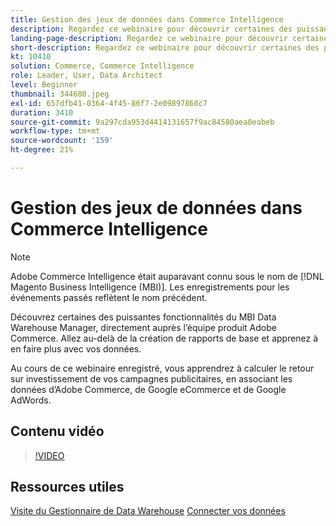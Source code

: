 ```yaml
---
title: Gestion des jeux de données dans Commerce Intelligence
description: Regardez ce webinaire pour découvrir certaines des puissantes fonctionnalités du Gestionnaire de Data Warehouse Commerce Intelligence.
landing-page-description: Regardez ce webinaire pour découvrir certaines des puissantes fonctionnalités du Gestionnaire de Data Warehouse Commerce Intelligence.
short-description: Regardez ce webinaire pour découvrir certaines des puissantes fonctionnalités du Gestionnaire de Data Warehouse Commerce Intelligence.
kt: 10410
solution: Commerce, Commerce Intelligence
role: Leader, User, Data Architect
level: Beginner
thumbnail: 344680.jpeg
exl-id: 657dfb41-0364-4f45-86f7-2e09897860c7
duration: 3410
source-git-commit: 9a297cda953d4414131657f9ac84580aea0eabeb
workflow-type: tm+mt
source-wordcount: '159'
ht-degree: 21%

---
```


# Gestion des jeux de données dans Commerce Intelligence

>[!NOTE]
>
>Adobe Commerce Intelligence était auparavant connu sous le nom de [!DNL Magento Business Intelligence (MBI)]. Les enregistrements pour les événements passés reflètent le nom précédent.

Découvrez certaines des puissantes fonctionnalités du MBI Data Warehouse Manager, directement auprès l’équipe produit Adobe Commerce. Allez au-delà de la création de rapports de base et apprenez à en faire plus avec vos données.

Au cours de ce webinaire enregistré, vous apprendrez à calculer le retour sur investissement de vos campagnes publicitaires, en associant les données d’Adobe Commerce, de Google eCommerce et de Google AdWords.

## Contenu vidéo

>[!VIDEO](https://video.tv.adobe.com/v/344680?quality=12&learn=on)

## Ressources utiles

[Visite du Gestionnaire de Data Warehouse](https://experienceleague.adobe.com/docs/commerce-business-intelligence/mbi/analyze/warehouse-manager/tour-dwm.html?lang=fr)
[Connecter vos données](https://experienceleague.adobe.com/docs/commerce-business-intelligence/mbi/analyze/connecting/connecting-data.html?lang=fr)

